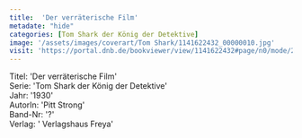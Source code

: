 ```yaml
---
title:  'Der verräterische Film'
metadate: "hide"
categories: [Tom Shark der König der Detektive]
image: '/assets/images/coverart/Tom Shark/1141622432_00000010.jpg'
visit: 'https://portal.dnb.de/bookviewer/view/1141622432#page/n0/mode/2up'
---
```

Titel: 'Der verräterische Film' <br>
Serie: 'Tom Shark der König der Detektive' <br>
Jahr: '1930' <br>
AutorIn: 'Pitt Strong' <br>
Band-Nr: '?' <br>
Verlag: ' Verlagshaus Freya'